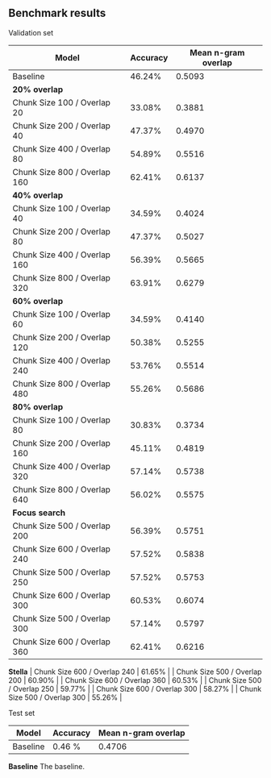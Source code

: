## Benchmark results

Validation set

| Model | Accuracy | Mean n-gram overlap |
|-------|----------|---------------------|
| Baseline | 46.24% | 0.5093 |
| **20% overlap** |
| Chunk Size 100 / Overlap 20 | 33.08% | 0.3881 |
| Chunk Size 200 / Overlap 40 | 47.37% | 0.4970 |
| Chunk Size 400 / Overlap 80 | 54.89% | 0.5516 |
| Chunk Size 800 / Overlap 160 | 62.41% | 0.6137 |
| **40% overlap** |
| Chunk Size 100 / Overlap 40 | 34.59% | 0.4024 |
| Chunk Size 200 / Overlap 80 | 47.37% | 0.5027 |
| Chunk Size 400 / Overlap 160 | 56.39% | 0.5665 |
| Chunk Size 800 / Overlap 320 | 63.91% | 0.6279 |
| **60% overlap** |
| Chunk Size 100 / Overlap 60 | 34.59% | 0.4140 |
| Chunk Size 200 / Overlap 120 | 50.38% | 0.5255 |
| Chunk Size 400 / Overlap 240 | 53.76% | 0.5514 |
| Chunk Size 800 / Overlap 480 | 55.26% | 0.5686 |
| **80% overlap** |
| Chunk Size 100 / Overlap 80 | 30.83% | 0.3734 |
| Chunk Size 200 / Overlap 160 | 45.11% | 0.4819 |
| Chunk Size 400 / Overlap 320 | 57.14% | 0.5738 |
| Chunk Size 800 / Overlap 640 | 56.02% | 0.5575 |
| **Focus search** |
| Chunk Size 500 / Overlap 200 | 56.39% | 0.5751 |
| Chunk Size 600 / Overlap 240 | 57.52% | 0.5838 |
| Chunk Size 500 / Overlap 250 | 57.52% | 0.5753 |
| Chunk Size 600 / Overlap 300 | 60.53% | 0.6074 |
| Chunk Size 500 / Overlap 300 | 57.14% | 0.5797 |
| Chunk Size 600 / Overlap 360 | 62.41% | 0.6216 |
**Stella**
| Chunk Size 600 / Overlap 240 | 61.65% | 
| Chunk Size 500 / Overlap 200 | 60.90% | 
| Chunk Size 600 / Overlap 360 | 60.53% | 
| Chunk Size 500 / Overlap 250 | 59.77% | 
| Chunk Size 600 / Overlap 300 | 58.27% | 
| Chunk Size 500 / Overlap 300 | 55.26% | 

Test set

| Model | Accuracy | Mean n-gram overlap |
|-------|----------|---------------------|
| Baseline | 0.46 % | 0.4706 |

**Baseline**
The baseline. 
